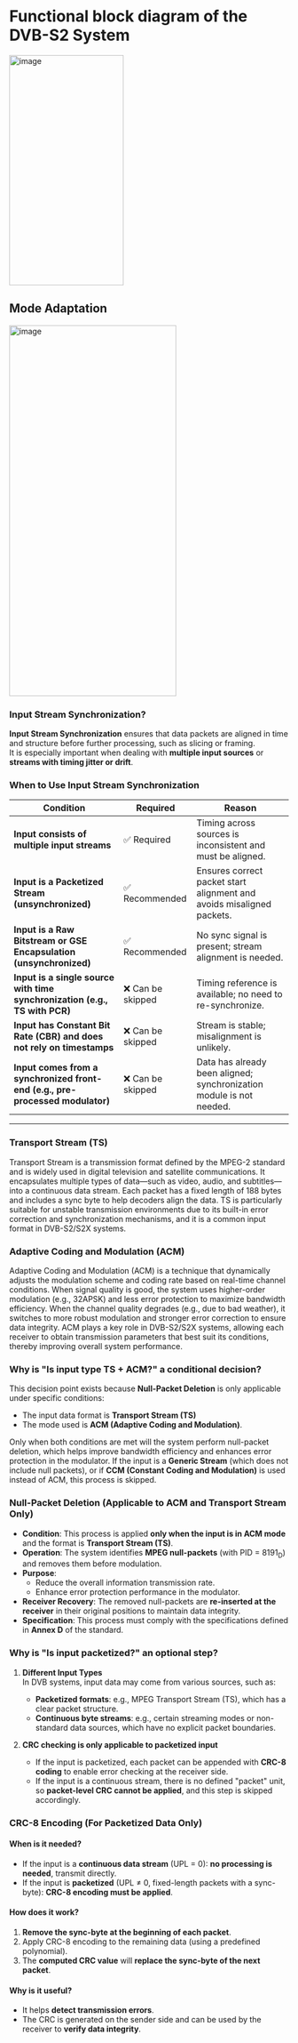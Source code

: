 # Functional block diagram of the DVB-S2 System
<img width="206" height="414" alt="image" src="https://github.com/user-attachments/assets/cc43c237-59da-4fe2-890e-75edeff3502f" />

## Mode Adaptation
<img width="301" height="667" alt="image" src="https://github.com/user-attachments/assets/6c688efd-bb51-4698-88ee-dc4fdefcd20a" />

### Input Stream Synchronization?

 **Input Stream Synchronization** ensures that data packets are aligned in time and structure before further processing, such as slicing or framing.  
 It is especially important when dealing with **multiple input sources** or **streams with timing jitter or drift**.

### When to Use Input Stream Synchronization

| Condition                                                                 | Required         | Reason                                                                                  |
|---------------------------------------------------------------------------|------------------|------------------------------------------------------------------------------------------|
| **Input consists of multiple input streams**                              | ✅ Required       | Timing across sources is inconsistent and must be aligned.                              |
| **Input is a Packetized Stream (unsynchronized)**                         | ✅ Recommended    | Ensures correct packet start alignment and avoids misaligned packets.                   |
| **Input is a Raw Bitstream or GSE Encapsulation (unsynchronized)**       | ✅ Recommended    | No sync signal is present; stream alignment is needed.                                  |
| **Input is a single source with time synchronization (e.g., TS with PCR)**| ❌ Can be skipped | Timing reference is available; no need to re-synchronize.                                |
| **Input has Constant Bit Rate (CBR) and does not rely on timestamps**     | ❌ Can be skipped | Stream is stable; misalignment is unlikely.                                              |
| **Input comes from a synchronized front-end (e.g., pre-processed modulator)** | ❌ Can be skipped | Data has already been aligned; synchronization module is not needed.                    |

---

### Transport Stream (TS)
Transport Stream is a transmission format defined by the MPEG-2 standard and is widely used in digital television and satellite communications. It encapsulates multiple types of data—such as video, audio, and subtitles—into a continuous data stream. Each packet has a fixed length of 188 bytes and includes a sync byte to help decoders align the data. TS is particularly suitable for unstable transmission environments due to its built-in error correction and synchronization mechanisms, and it is a common input format in DVB-S2/S2X systems.

### Adaptive Coding and Modulation (ACM)
Adaptive Coding and Modulation (ACM) is a technique that dynamically adjusts the modulation scheme and coding rate based on real-time channel conditions. When signal quality is good, the system uses higher-order modulation (e.g., 32APSK) and less error protection to maximize bandwidth efficiency. When the channel quality degrades (e.g., due to bad weather), it switches to more robust modulation and stronger error correction to ensure data integrity. ACM plays a key role in DVB-S2/S2X systems, allowing each receiver to obtain transmission parameters that best suit its conditions, thereby improving overall system performance.

### Why is "Is input type TS + ACM?" a conditional decision?

This decision point exists because **Null-Packet Deletion** is only applicable under specific conditions:

- The input data format is **Transport Stream (TS)** 
- The mode used is **ACM (Adaptive Coding and Modulation)**.

Only when both conditions are met will the system perform null-packet deletion, which helps improve bandwidth efficiency and enhances error protection in the modulator.
If the input is a **Generic Stream** (which does not include null packets), or if **CCM (Constant Coding and Modulation)** is used instead of ACM, this process is skipped.

###  Null-Packet Deletion (Applicable to ACM and Transport Stream Only)

- **Condition**: This process is applied **only when the input is in ACM mode** and the format is **Transport Stream (TS)**.
- **Operation**: The system identifies **MPEG null-packets** (with PID = 8191<sub>D</sub>) and removes them before modulation.
- **Purpose**:
  - Reduce the overall information transmission rate.
  - Enhance error protection performance in the modulator.
- **Receiver Recovery**: The removed null-packets are **re-inserted at the receiver** in their original positions to maintain data integrity.
- **Specification**: This process must comply with the specifications defined in **Annex D** of the standard.

###  Why is "Is input packetized?" an optional step?

1. **Different Input Types**  
   In DVB systems, input data may come from various sources, such as:

   - **Packetized formats**: e.g., MPEG Transport Stream (TS), which has a clear packet structure.
   - **Continuous byte streams**: e.g., certain streaming modes or non-standard data sources, which have no explicit packet boundaries.

2. **CRC checking is only applicable to packetized input**

   - If the input is packetized, each packet can be appended with **CRC-8 coding** to enable error checking at the receiver side.
   - If the input is a continuous stream, there is no defined "packet" unit, so **packet-level CRC cannot be applied**, and this step is skipped accordingly.

### CRC-8 Encoding (For Packetized Data Only)

#### When is it needed?

- If the input is a **continuous data stream** (UPL = 0): **no processing is needed**, transmit directly.
- If the input is **packetized** (UPL ≠ 0, fixed-length packets with a sync-byte): **CRC-8 encoding must be applied**.

#### How does it work?

1. **Remove the sync-byte at the beginning of each packet**.
2. Apply CRC-8 encoding to the remaining data (using a predefined polynomial).
3. The **computed CRC value** will **replace the sync-byte of the next packet**.

#### Why is it useful?

- It helps **detect transmission errors**.
- The CRC is generated on the sender side and can be used by the receiver to **verify data integrity**.

